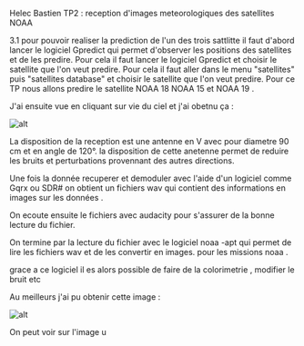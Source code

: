 Helec Bastien 
TP2 : reception d'images meteorologiques des satellites NOAA

3.1 pour pouvoir realiser la prediction de l'un des trois sattlitte il faut d'abord lancer le logiciel Gpredict qui permet d'observer les positions des satellites et de les predire. Pour cela il faut lancer le logiciel Gpredict et choisir le satellite que l'on veut predire. Pour cela il faut aller dans le menu "satellites" puis "satellites database" et choisir le satellite que l'on veut predire. Pour ce TP nous allons predire le satellite NOAA 18 NOAA 15 et NOAA 19 . 

J'ai ensuite vue en cliquant sur vie du ciel et j'ai obetnu ça : 

![alt]()

La disposition de la reception est une antenne en V avec pour diametre 90 cm et en angle de 120°. la disposition de cette anetenne permet de reduire les bruits et perturbations provennant des autres directions. 

Une fois la donnée recuperer et demoduler avec l'aide d'un logiciel comme Gqrx ou SDR# on obtient un fichiers wav qui contient des informations en images sur les données . 

On ecoute ensuite le fichiers avec audacity pour s'assurer de la bonne lecture du fichier. 

On termine par la lecture du fichier avec le logiciel noaa -apt qui permet de lire les fichiers wav et de les convertir en images. pour les missions noaa . 

grace a ce logiciel il es alors possible de faire de la colorimetrie , modifier le bruit etc 

Au meilleurs j'ai pu obtenir cette image : 

![alt]()

On peut voir sur l'image u
